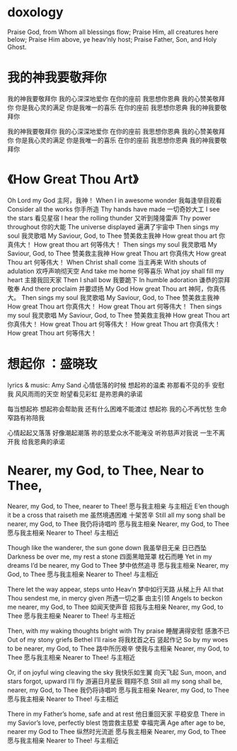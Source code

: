 # doxology
Praise God, from Whom all blessings flow;
Praise Him, all creatures here below;
Praise Him above, ye heav’nly host;
Praise Father, Son, and Holy Ghost.
# 我的神我要敬拜你 

我的神我要敬拜你 
我的心深深地爱你 
在你的座前 
我思想你恩典 
我的心赞美敬拜你 
你是我心灵的满足 
你是我唯一的喜乐 
在你的座前 
我思想你恩典 
我的神我要敬拜你 

我的神我要敬拜你 
我的心深深地爱你 
在你的座前 
我思想你恩典 
我的心赞美敬拜你 
你是我心灵的满足 
你是我唯一的喜乐 
在你的座前 
我思想你恩典 
我的神我要敬拜你
# 《How Great Thou Art》
Oh Lord my God
主阿，我神！
When I in awesome wonder
我每逢举目观看
Consider all the works
你手所造
Thy hands have made
一切奇妙大工
I see the stars
看见星宿
I hear the rolling thunder
又听到隆隆雷声
Thy power throughout
你的大能
The universe displayed
遍满了宇宙中
Then sings my soul
我灵歌唱
My Saviour, God, to Thee
赞美救主我神
How great thou art
你真伟大！
How great thou art
何等伟大！
Then sings my soul
我灵歌唱
My Saviour, God, to Thee
赞美救主我神
How great Thou art
你真伟大
How great Thou art
何等伟大！
When Christ shall come
当主再来
With shouts of adulation
欢呼声响彻天空
And take me home
何等喜乐
What joy shall fill my heart
主接我回天家
Then I shall bow
我要跪下
In humble adoration
谦恭的崇拜敬奉
And there proclaim
并要颂扬
My God How great Thou art
神阿，你真伟大。
Then sings my soul
我灵歌唱
My Saviour, God, to Thee
赞美救主我神
How great Thou art
你真伟大！
How great Thou art
何等伟大！
Then sings my soul
我灵歌唱
My Saviour, God, to Thee
赞美救主我神
How great Thou art
你真伟大！
How great Thou art
何等伟大！
How great Thou art
你真伟大！
How great Thou art
何等伟大！

# 想起你 ：盛晓玫 
lyrics & music: Amy Sand
心情低落的时候 想起祢的温柔
祢那看不见的手 安慰我
风风雨雨的天空 盼望看见彩虹
是祢恩典的承诺

每当想起祢 想起祢会帮助我
还有什么困难不能渡过
想起祢 我的心不再忧愁
生命窄路有祢陪我

心情起起又落落 好像潮起潮落
祢的慈爱众水不能淹没
听祢慈声对我说 一生不离开我
给我恩典的承诺     
# Nearer, my God, to Thee, Near to Thee,
Nearer, my God, to Thee, nearer to Thee!
愿与我主相亲 与主相近
E’en though it be a cross that raiseth me
虽然境遇困难 十架苦辛
Still all my song shall be nearer, my God, to Thee
我仍将诗唱吟 愿与我主相亲
Nearer, my God, to Thee
愿与我主相亲
Nearer to Thee!
与主相近

Though like the wanderer, the sun gone down
我虽举目无亲 日已西坠
Darkness be over me, my rest a stone
四面黑暗笼罩 枕石而睡
Yet in my dreams I’d be nearer, my God to Thee
梦中依然追寻 愿与我主相亲
Nearer, my God, to Thee
愿与我主相亲
Nearer to Thee!
与主相近

There let the way appear, steps unto Heav’n
梦中如行天路 从梯上升
All that Thou sendest me, in mercy given
所遇一切之事 由主引领
Angels to beckon me nearer, my God, to Thee
如闻天使声音 招我与主相亲
Nearer, my God, to Thee
愿与我主相亲
Nearer to Thee!
与主相近

Then, with my waking thoughts bright with Thy praise
睡醒满得安慰 感激不已
Out of my stony griefs Bethel I’ll raise
将我枕首之石 竖起作记
So by my woes to be nearer, my God, to Thee
路中所历艰辛 使我与主相亲
Nearer, my God, to Thee
愿与我主相亲
Nearer to Thee!
与主相近

Or, if on joyful wing cleaving the sky
我快乐如生翼 向天飞起
Sun, moon, and stars forgot, upward I’ll fly
游遍日月星辰 翱翔不息
Still all my song shall be, nearer, my God, to Thee
我仍将诗唱吟 愿与我主相亲
Nearer, my God, to Thee
愿与我主相亲
Nearer to Thee!
与主相近

There in my Father’s home, safe and at rest
他日重回天家 平稳安息
There in my Savior’s love, perfectly blest
饱尝救主慈爱 幸福完满
Age after age to be, nearer my God to Thee
纵然时光流逝 愿与我主相亲
Nearer, my God, to Thee
愿与我主相亲
Nearer to Thee!
与主相近                